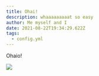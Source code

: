 ```yaml
---
title: Ohai!
description: whaaaaaaaaat so easy
author: Me myself and I
date: 2021-08-22T19:34:29.622Z
tags:
  - config.yml
---
```

Ohaio!



![](/static/img/photo-1593642532400-2682810df593.jpg)